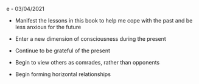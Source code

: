 e - 03/04/2021
-   Manifest the lessons in this book to help me cope with the past and be less anxious for the future
    
-   Enter a new dimension of consciousness during the present
    
-   Continue to be grateful of the present
    
-   Begin to view others as comrades, rather than opponents
    
-   Begin forming horizontal relationships
    